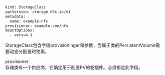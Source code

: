 ```bash
kind: StorageClass
apiVersion: storage.k8s.io/v1
metadata:
  name: example-nfs
provisioner: example.com/nfs
mountOptions:
  - vers=4.1
```
StorageClass包含字段provisioninger和参数，当属于类的PersistentVolume需要动态分配置时使用。</br>

provisioner</br>
存储类有一个供应商，它确定用于配置PV的卷插件。必须指定此字段。</br>
